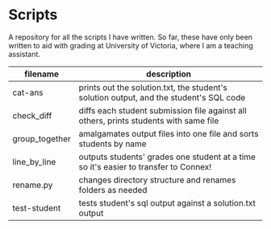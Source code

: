 # Scripts
A repository for all the scripts I have written. So far, these have only been written to aid with grading at University of Victoria, where I am a teaching assistant.

filename | description
--- | ---
cat-ans | prints out the solution.txt, the student's solution output, and the student's SQL code
check_diff | diffs each student submission file against all others, prints students with same file
group_together | amalgamates output files into one file and sorts students by name
line_by_line | outputs students' grades one student at a time so it's easier to transfer to Connex!
rename.py | changes directory structure and renames folders as needed
test-student | tests student's sql output against a solution.txt output
